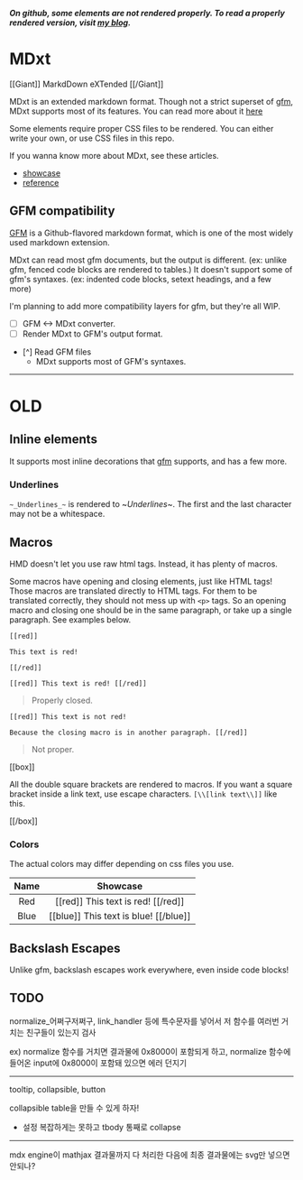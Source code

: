 ***On github, some elements are not rendered properly. To read a properly rendered version, visit [my blog].***

# MDxt

[[Giant]] MarkdDown eXTended [[/Giant]]

MDxt is an extended markdown format. Though not a strict superset of [gfm], MDxt supports most of its features. You can read more about it [here](#gfm-compatibility)

Some elements require proper CSS files to be rendered. You can either write your own, or use CSS files in this repo.

If you wanna know more about MDxt, see these articles.

- [showcase]
- [reference]

## GFM compatibility

[GFM] is a Github-flavored markdown format, which is one of the most widely used markdown extension.

MDxt can read most gfm documents, but the output is different. (ex: unlike gfm, fenced code blocks are rendered to tables.) It doesn't support some of gfm's syntaxes. (ex: indented code blocks, setext headings, and a few more)

I'm planning to add more compatibility layers for gfm, but they're all WIP.

- [ ] GFM <-> MDxt converter.
- [ ] Render MDxt to GFM's output format.
- [^] Read GFM files
  - MDxt supports most of GFM's syntaxes.

[GFM]: https:github.github.com/gfm
[showcase]: showcase.md
[reference]: https://molla
[my blog]: https://molla

---

# OLD

## Inline elements

It supports most inline decorations that [gfm](https://github.github.com/gfm) supports, and has a few more.

### Underlines

`~_Underlines_~` is rendered to ~_Underlines_~. The first and the last character may not be a whitespace.

## Macros

HMD doesn't let you use raw html tags. Instead, it has plenty of macros.

Some macros have opening and closing elements, just like HTML tags! Those macros are translated directly to HTML tags. For them to be translated correctly, they should not mess up with `<p>` tags. So an opening macro and closing one should be in the same paragraph, or take up a single paragraph. See examples below.

```
[[red]]

This text is red!

[[/red]]

[[red]] This text is red! [[/red]]
```

> Properly closed.

```
[[red]] This text is not red!

Because the closing macro is in another paragraph. [[/red]]
```

> Not proper.

[[box]]

All the double square brackets are rendered to macros. If you want a square bracket inside a link text, use escape characters. `[\\[link text\\]]` like this.

[[/box]]

### Colors

The actual colors may differ depending on css files you use.

| Name |                      Showcase                      |
|:----:|:--------------------------------------------------:|
| Red  | [[red]] This text is red! [[/red]]                 |
| Blue | [[blue]] This text is blue! [[/blue]]              |

## Backslash Escapes

Unlike gfm, backslash escapes work everywhere, even inside code blocks!

## TODO

normalize_어쩌구저쩌구, link_handler 등에 특수문자를 넣어서 저 함수를 여러번 거치는 친구들이 있는지 검사

ex) normalize 함수를 거치면 결과물에 0x8000이 포함되게 하고, normalize 함수에 들어온 input에 0x8000이 포함돼 있으면 에러 던지기

---

tooltip, collapsible, button

collapsible table을 만들 수 있게 하자!
- 설정 복잡하게는 못하고 tbody 통째로 collapse

---

mdx engine이 mathjax 결과물까지 다 처리한 다음에 최종 결과물에는 svg만 넣으면 안되나?
